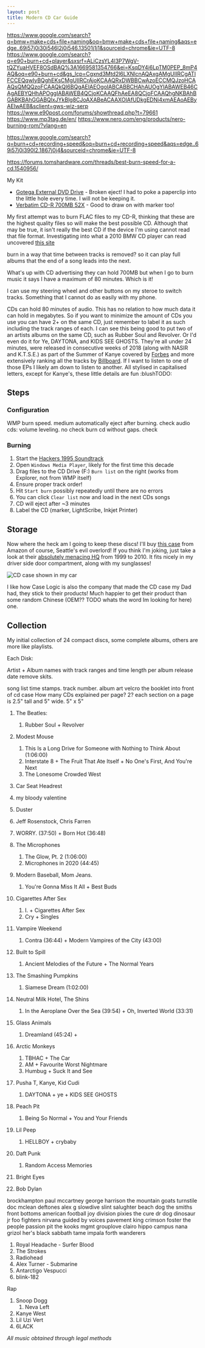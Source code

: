 ```yaml
---
layout: post
title: Modern CD Car Guide 
---
```


https://www.google.com/search?q=bmw+make+cds+file+naming&oq=bmw+make+cds+file+naming&aqs=edge..69i57j0i30i546l2j0i546.13501j1j1&sourceid=chrome&ie=UTF-8
https://www.google.com/search?q=e90+burn+cd+player&sxsrf=ALiCzsYL4l3P7WgV-tQZYuaHVEF8OSdBAQ%3A1669581354766&ei=KsqDY4i6LpTM0PEP_8mP4AQ&oq=e90+burn+cd&gs_lcp=Cgxnd3Mtd2l6LXNlcnAQAxgAMgUIIRCgATIFCCEQqwIyBQghEKsCMgUIIRCrAjoKCAAQRxDWBBCwAzoECCMQJzoHCAAQsQMQQzoFCAAQkQI6BQgAEIAEOgoIABCABBCHAhAUOgYIABAWEB46CAgAEBYQHhAPOggIABAWEB4QCjoKCAAQFhAeEA8QCjoFCAAQhgNKBAhBGABKBAhGGABQlxJYkBlg8CJoAXABeACAAXOIAfUDkgEDNi4xmAEAoAEByAEIwAEB&sclient=gws-wiz-serp
https://www.e90post.com/forums/showthread.php?t=79661
https://www.mp3tag.de/en/
https://www.nero.com/eng/products/nero-burning-rom/?vlang=en

https://www.google.com/search?q=burn+cd+recording+speed&oq=burn+cd+recording+speed&aqs=edge..69i57j0i390l2.1867j0j4&sourceid=chrome&ie=UTF-8

https://forums.tomshardware.com/threads/best-burn-speed-for-a-cd.1540956/

My Kit

- [Gotega External DVD Drive](https://www.amazon.com/gp/product/B07MJW5BXZ) - Broken eject! I had to poke a paperclip into the little hole every time. I will not be keeping it.
- [Verbatim CD-R 700MB 52X](https://www.amazon.com/gp/product/B001V5LCC8) - Good to draw on with marker too!

My first attempt was to burn FLAC files to my CD-R, thinking that these are the highest quality files so will make the best possible CD. Although that may be true, it isn't really the best CD if the device I'm using cannot read that file format. Investigating into what a 2010 BMW CD player can read uncovered [this site](#TODO)

burn in a way that time between tracks is removed? so it can play full albums that the end of a song leads into the next.

What's up with CD advertising they can hold 700MB but when I go to burn music it says I have a maximum of 80 minutes. Which is it!

I can use my steering wheel and other buttons on my steroe to switch tracks. Something that I cannot do as easily with my phone.

CDs can hold 80 minutes of audio. This has no relation to how much data it can hold in megabytes. So if you want to minimize the amount of CDs you use you can have 2+ on the same CD, just remember to label it as such including the track ranges of each. I can see this being good to put two of an artists albums on the same CD, such as Rubber Soul and Revolver. Or I'd even do it for Ye, DAYTONA, and KIDS SEE GHOSTS. They're all under 24 minutes, were released in consecutive weeks of 2018 (along with NASIR and K.T.S.E.) as part of the Summer of Kanye covered by [Forbes](https://www.forbes.com/sites/hughmcintyre/2018/04/24/kanye-west-has-5-albums-coming-this-spring-as-both-a-producer-and-an-artist) and more extensively ranking all the tracks by [Billboard](https://www.billboard.com/music/rb-hip-hop/kanye-west-good-summer-albums-2018-every-song-ranked-8462186/). If I want to listen to one of those EPs I likely am down to listen to another. All stylised in capitalised letters, except for Kanye's, these little details are fun :blushTODO:

## Steps

### Configuration

WMP burn speed. medium
automatically eject after burning. check
audio cds:
  volume leveling. no check
  burn cd without gaps. check

### Burning

1. Start the [Hackers 1995 Soundtrack](https://youtu.be/JEyEkbOlMfA)
1. Open `Windows Media Player`, likely for the first time this decade
1. Drag files to the CD Drive (F:) `Burn list` on the right (works from Explorer, not from WMP itself)
1. Ensure proper track order!
1. Hit `Start burn` possibly repeatedly until there are no errors
1. You can click `Clear list` now and load in the next CDs songs
1. CD will eject after ~3 minutes
1. Label the CD (marker, LightScribe, Inkjet Printer)

## Storage

Now where the heck am I going to keep these discs! I'll buy [this case](https://www.amazon.com/dp/B0015RB75Y) from Amazon of course, Seattle's evil overlord! If you think I'm joking, just take a look at their [absolutely menacing HQ](https://en.wikipedia.org/wiki/Pacific_Tower_(Seattle)) from 1999 to 2010. It fits nicely in my driver side door compartment, along with my sunglasses!

![CD case shown in my car](/assets/img/TODO)

I like how Case Logic is also the company that made the CD case my Dad had, they stick to their products! Much happier to get their product than some random Chinese (OEM?? TODO whats the word Im looking for here) one.

## Collection

My initial collection of 24 compact discs, some complete albums, others are more like playlists.

Each Disk:

Artist + Album names with track ranges and time length per album
release date
remove skits. 

song list time stamps. track number.
album art
velcro the booklet into front of cd case
How many CDs explained per page? 2?
each section on a page is 2.5" tall and 5" wide.
5" x 5"


1. The Beatles:
   1. Rubber Soul + Revolver

1. Modest Mouse
   1. This Is a Long Drive for Someone with Nothing to Think About (1:06:00)
   1. Interstate 8 + The Fruit That Ate Itself + No One's First, And You're Next
   1. The Lonesome Crowded West

1. Car Seat Headrest
1. my bloody valentine
1. Duster
1. Jeff Rosenstock, Chris Farren
  1. WORRY. (37:50) + Born Hot (36:48)
1. The Microphones
   1. The Glow, Pt. 2 (1:06:00)
   1. Microphones in 2020 (44:45)
1. Modern Baseball, Mom Jeans.
   1. You're Gonna Miss It All + Best Buds
1. Cigarettes After Sex
   1. I. + Cigarettes After Sex
   1. Cry + Singles
1. Vampire Weekend
   1. Contra (36:44) + Modern Vampires of the City (43:00)
1. Built to Spill
   1. Ancient Melodies of the Future + The Normal Years
1. The Smashing Pumpkins
   1. Siamese Dream (1:02:00)
1. Neutral Milk Hotel, The Shins
   1. In the Aeroplane Over the Sea (39:54) + Oh, Inverted World (33:31)
1. Glass Animals
   1. Dreamland (45:24) + 
1. Arctic Monkeys
   1. TBHAC + The Car
   1. AM + Favourite Worst Nightmare
   1. Humbug + Suck It and See
1. Pusha T, Kanye, Kid Cudi
   1. DAYTONA + ye + KIDS SEE GHOSTS
1. Peach Pit
   1. Being So Normal + You and Your Friends
1. Lil Peep
   1. HELLBOY + crybaby
1. Daft Punk
   1. Random Access Memories
1. Bright Eyes
1. Bob Dylan

brockhampton
paul mccartney
george harrison
the mountain goats
turnstile
doc mclean
deftones
alex g
slowdive
slint
salughter beach dog
the smiths
front bottoms
american football
joy division
pixies
the cure
dr dog
dinosaur jr
foo fighters
nirvana
guided by voices
pavement
king crimson
foster the people
passion pit
the kooks
mgmt
grouplove
clairo
hippo campus
nana grizol
her's
black sabbath
tame impala
forth wanderers

1. Royal Headache - Surfer Blood
1. The Strokes
1. Radiohead
1. Alex Turner - Submarine
1. Antarctigo Vespucci
1. blink-182

Rap

1. Snoop Dogg
   1. Neva Left
1. Kanye West
1. Lil Uzi Vert
1. 6LACK 

_All music obtained through legal methods_
